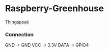 # Raspberry-Greenhouse

[Thingspeak](https://thingspeak.com/channels/694063)

### Connection

GND  -> GND
VCC  -> 3.3V
DATA -> GPIO4
